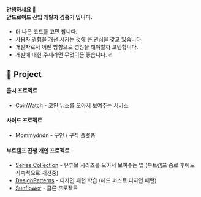 
#### 안녕하세요 👐 <br> 안드로이드 신입 개발자 김홍기 입니다. <br>

- 더 나은 코드를 고민 합니다. 
- 사용자 경험을 개선 시키는 것에 큰 관심을 갖고 있습니다.
- 개발자로서 어떤 방향으로 성장을 해야할까 고민합니다.
- 개발에 대한 주제라면 무엇이든 좋습니다. 🔥

## 📌 Project 

#### 출시 프로젝트 
- [CoinWatch](https://play.google.com/store/apps/details?id=com.hong7.coinnews&hl=ko&gl=US) - 코인 뉴스를 모아서 보여주는 서비스  <br> 

#### 사이드 프로젝트
- Mommydndn - 구인 / 구직 플랫폼 <br> 

#### 부트캠프 진행 개인 프로젝트 

- [Series Collection](https://github.com/honggi123/series-collection) - 유튜브 시리즈를 모아서 보여주는 앱 (부트캠프 종료 후에도 지속적으로 개선중) <br>
- [DesignPatterns](https://github.com/honggi123/DesignPatterns) - 디자인 패턴 학습 (헤드 퍼스트 디자인 패턴) <br>
- [Sunflower](https://github.com/honggi123/Sunflower) - 클론 프로젝트 <br>  

<!--
**honggi123/honggi123** is a ✨ _special_ ✨ repository because its `README.md` (this file) appears on your GitHub profile.

Here are some ideas to get you started:

- 🔭 I’m currently working on ...
- 🌱 I’m currently learning ...
- 👯 I’m looking to collaborate on ...
- 🤔 I’m looking for help with ...
- 💬 Ask me about ...
- 📫 How to reach me: ...
- 😄 Pronouns: ...
- ⚡ Fun fact: ...
-->
